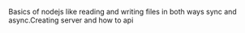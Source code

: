 Basics of nodejs like reading and writing files in both ways sync and async.Creating server and how to api
